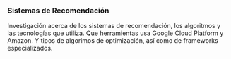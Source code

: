### Sistemas de Recomendación

Investigación acerca de los sistemas de recomendación, los algoritmos y las tecnologías que utiliza. Que herramientas usa Google Cloud Platform y Amazon.
Y tipos de algorimos de optimización, así como de frameworks especializados.
